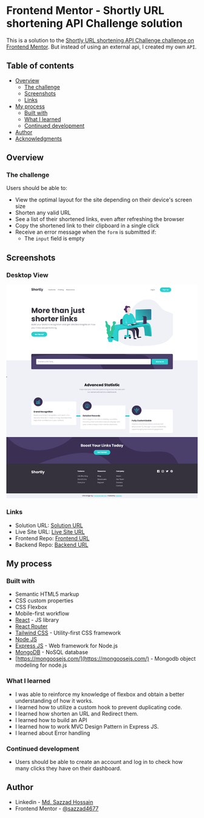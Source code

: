 # Frontend Mentor - Shortly URL shortening API Challenge solution

This is a solution to the [Shortly URL shortening API Challenge challenge on Frontend Mentor](https://www.frontendmentor.io/challenges/url-shortening-api-landing-page-2ce3ob-G). But instead of using an external api, I created my own `API`.


## Table of contents

- [Overview](#overview)
  - [The challenge](#the-challenge)
  - [Screenshots](#screenshots)
  - [Links](#links)
- [My process](#my-process)
  - [Built with](#built-with)
  - [What I learned](#what-i-learned)
  - [Continued development](#continued-development)
- [Author](#author)
- [Acknowledgments](#acknowledgments)

## Overview

### The challenge

Users should be able to:

- View the optimal layout for the site depending on their device's screen size
- Shorten any valid URL
- See a list of their shortened links, even after refreshing the browser
- Copy the shortened link to their clipboard in a single click
- Receive an error message when the `form` is submitted if:
  - The `input` field is empty

## Screenshots

### **Desktop View**

![desktop view](./assets/cutlyDesktop.png)

### Links

- Solution URL: [Solution URL](#)
- Live Site URL: [Live Site URL](https://cutly.netlify.app/)
- Frontend Repo: [Frontend URL](https://github.com/sazzad4677/cutly-frontend)
- Backend Repo: [Backend URL](https://github.com/sazzad4677/cutly-backend)

## My process

### Built with
- Semantic HTML5 markup
- CSS custom properties
- CSS Flexbox
- Mobile-first workflow
- [React](https://reactjs.org/) - JS library
- [React Router](https://reactrouter.com/)
- [Tailwind CSS](https://tailwindcss.com/) - Utility-first CSS framework
- [Node JS](https://nodejs.org/en/)
- [Express JS](https://expressjs.com/) - Web framework for Node.js
- [MongoDB](https://www.mongodb.com/) - NoSQL database
- [https://mongoosejs.com/](https://mongoosejs.com/) - Mongodb object modeling for node.js

### What I learned

- I was able to reinforce my knowledge of flexbox and obtain a better understanding of how it works.
- I learned how to utilize a custom hook to prevent duplicating code.
- I learned how shorten an URL and Redirect them.
- I learned how to build an API
- I learned how to work MVC Design Pattern in Express JS.
- I learned about Error handling

### Continued development
 - Users should be able to create an account and log in to check how many clicks they have on their dashboard.

## Author

- Linkedin - [Md. Sazzad Hossain](https://www.linkedin.com/in/sazzad4673/)
- Frontend Mentor - [@sazzad4677](https://www.frontendmentor.io/profile/sazzad4677)
